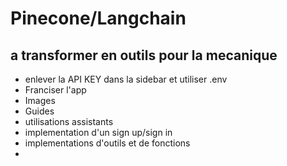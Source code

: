 # Pinecone/Langchain 

## a transformer en outils pour la mecanique

- enlever la API KEY dans la sidebar et utiliser .env
- Franciser l'app
- Images
- Guides
- utilisations assistants
- implementation d'un sign up/sign in
- implementations d'outils et de fonctions
- 
